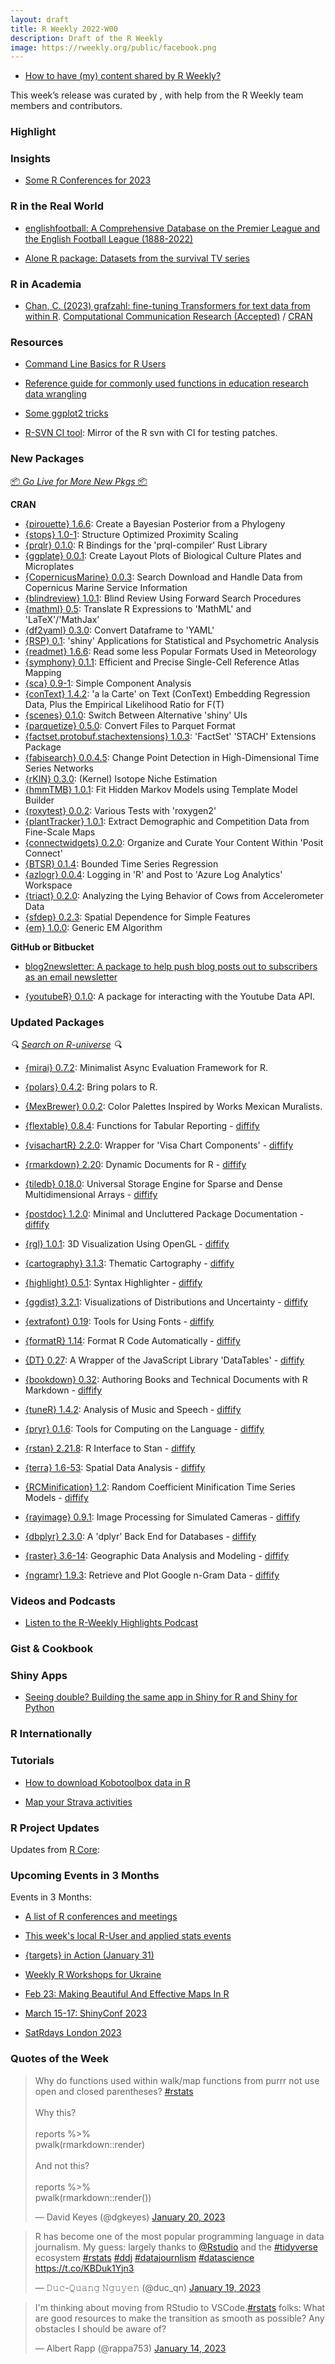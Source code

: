 ```yaml
---
layout: draft
title: R Weekly 2022-W00
description: Draft of the R Weekly
image: https://rweekly.org/public/facebook.png
---
```



+ [How to have (my) content shared by R Weekly?](https://github.com/rweekly/rweekly.org#how-to-have-my-content-shared-by-r-weekly)

This week’s release was curated by [](), with help from the R Weekly team members and contributors.



###  Highlight



### Insights

+ [Some R Conferences for 2023](https://rviews.rstudio.com/2023/01/18/some-r-conferences-for-2023/)

### R in the Real World

+ [englishfootball: A Comprehensive Database on the Premier League and the English Football League (1888-2022)](https://github.com/jfjelstul/englishfootball)

+ [Alone R package: Datasets from the survival TV series](https://gradientdescending.com/alone-r-package-datasets-from-the-survival-tv-series/)


###  R in Academia

- [Chan, C. (2023) grafzahl: fine-tuning Transformers for text data from within R](https://github.com/chainsawriot/grafzahl/blob/v0.0/paper/grafzahl_sp.pdf). [Computational Communication Research (Accepted)](https://computationalcommunication.org/ccr/preprint) / [CRAN](https://cran.r-project.org/web/packages/grafzahl/index.html)

###  Resources

+ [Command Line Basics for R Users](https://bash-intro.rsquaredacademy.com/)

+ [Reference guide for commonly used functions in education research data wrangling](https://github.com/Cghlewis/data-wrangling-functions/wiki)

+ [Some ggplot2 tricks](https://github.com/teunbrand/ggplot_tricks)

+ [R-SVN CI tool](https://github.com/r-devel/r-svn): Mirror of the R svn with CI for testing patches.

###  New Packages

<p class="added-hostname"><a href="https://rweekly.org/live" target="_blank" class="externalLink">📦 <i>Go Live for More New Pkgs</i> 📦</a></p>


**CRAN**

+ [{pirouette} 1.6.6](https://cran.r-project.org/package=pirouette): Create a Bayesian Posterior from a Phylogeny
+ [{stops} 1.0-1](https://cran.r-project.org/package=stops): Structure Optimized Proximity Scaling
+ [{prqlr} 0.1.0](https://cran.r-project.org/package=prqlr): R Bindings for the 'prql-compiler' Rust Library
+ [{ggplate} 0.0.1](https://cran.r-project.org/package=ggplate): Create Layout Plots of Biological Culture Plates and Microplates
+ [{CopernicusMarine} 0.0.3](https://cran.r-project.org/package=CopernicusMarine): Search Download and Handle Data from Copernicus Marine Service
Information
+ [{blindreview} 1.0.1](https://cran.r-project.org/package=blindreview): Blind Review Using Forward Search Procedures
+ [{mathml} 0.5](https://cran.r-project.org/package=mathml): Translate R Expressions to 'MathML' and 'LaTeX'/'MathJax'
+ [{df2yaml} 0.3.0](https://cran.r-project.org/package=df2yaml): Convert Dataframe to 'YAML'
+ [{RSP} 0.1](https://cran.r-project.org/package=RSP): 'shiny' Applications for Statistical and Psychometric Analysis
+ [{readmet} 1.6.6](https://cran.r-project.org/package=readmet): Read some less Popular Formats Used in Meteorology
+ [{symphony} 0.1.1](https://cran.r-project.org/package=symphony): Efficient and Precise Single-Cell Reference Atlas Mapping
+ [{sca} 0.9-1](https://cran.r-project.org/package=sca): Simple Component Analysis
+ [{conText} 1.4.2](https://cran.r-project.org/package=conText): 'a la Carte' on Text (ConText) Embedding Regression
Data, Plus the Empirical Likelihood Ratio for F(T)
+ [{scenes} 0.1.0](https://cran.r-project.org/package=scenes): Switch Between Alternative 'shiny' UIs
+ [{parquetize} 0.5.0](https://cran.r-project.org/package=parquetize): Convert Files to Parquet Format
+ [{factset.protobuf.stachextensions} 1.0.3](https://cran.r-project.org/package=factset.protobuf.stachextensions): 'FactSet' 'STACH' Extensions Package
+ [{fabisearch} 0.0.4.5](https://cran.r-project.org/package=fabisearch): Change Point Detection in High-Dimensional Time Series Networks
+ [{rKIN} 0.3.0](https://cran.r-project.org/package=rKIN): (Kernel) Isotope Niche Estimation
+ [{hmmTMB} 1.0.1](https://cran.r-project.org/package=hmmTMB): Fit Hidden Markov Models using Template Model Builder
+ [{roxytest} 0.0.2](https://cran.r-project.org/package=roxytest): Various Tests with 'roxygen2'
+ [{plantTracker} 1.0.1](https://cran.r-project.org/package=plantTracker): Extract Demographic and Competition Data from Fine-Scale Maps
+ [{connectwidgets} 0.2.0](https://cran.r-project.org/package=connectwidgets): Organize and Curate Your Content Within 'Posit Connect'
+ [{BTSR} 0.1.4](https://cran.r-project.org/package=BTSR): Bounded Time Series Regression
+ [{azlogr} 0.0.4](https://cran.r-project.org/package=azlogr): Logging in 'R' and Post to 'Azure Log Analytics' Workspace
+ [{triact} 0.2.0](https://cran.r-project.org/package=triact): Analyzing the Lying Behavior of Cows from Accelerometer Data
+ [{sfdep} 0.2.3](https://cran.r-project.org/package=sfdep): Spatial Dependence for Simple Features
+ [{em} 1.0.0](https://cran.r-project.org/package=em): Generic EM Algorithm

**GitHub or Bitbucket**

+ [blog2newsletter: A package to help push blog posts out to subscribers as an email newsletter](https://github.com/rmflight/blog2newsletter)

+ [{youtubeR} 0.1.0](https://github.com/kevin-m-kent/youtubeR): A package for interacting with the Youtube Data API.

### Updated Packages

<i>🔍 [Search on R-universe](https://r-universe.dev/search/) 🔍</i>

+ [{mirai} 0.7.2](https://cran.r-project.org/package=mirai): Minimalist Async Evaluation Framework for R.

+ [{polars} 0.4.2](https://github.com/pola-rs/r-polars): Bring polars to R.

+ [{MexBrewer} 0.0.2](https://github.com/paezha/MexBrewer): Color Palettes Inspired by Works Mexican Muralists.

+ [{flextable} 0.8.4](https://cran.r-project.org/package=flextable): Functions for Tabular Reporting - [diffify](https://diffify.com/R/flextable)
+ [{visachartR} 2.2.0](https://cran.r-project.org/package=visachartR): Wrapper for 'Visa Chart Components' - [diffify](https://diffify.com/R/visachartR)
+ [{rmarkdown} 2.20](https://cran.r-project.org/package=rmarkdown): Dynamic Documents for R - [diffify](https://diffify.com/R/rmarkdown)
+ [{tiledb} 0.18.0](https://cran.r-project.org/package=tiledb): Universal Storage Engine for Sparse and Dense Multidimensional
Arrays - [diffify](https://diffify.com/R/tiledb)
+ [{postdoc} 1.2.0](https://cran.r-project.org/package=postdoc): Minimal and Uncluttered Package Documentation - [diffify](https://diffify.com/R/postdoc)
+ [{rgl} 1.0.1](https://cran.r-project.org/package=rgl): 3D Visualization Using OpenGL - [diffify](https://diffify.com/R/rgl)
+ [{cartography} 3.1.3](https://cran.r-project.org/package=cartography): Thematic Cartography - [diffify](https://diffify.com/R/cartography)
+ [{highlight} 0.5.1](https://cran.r-project.org/package=highlight): Syntax Highlighter - [diffify](https://diffify.com/R/highlight)
+ [{ggdist} 3.2.1](https://cran.r-project.org/package=ggdist): Visualizations of Distributions and Uncertainty - [diffify](https://diffify.com/R/ggdist)
+ [{extrafont} 0.19](https://cran.r-project.org/package=extrafont): Tools for Using Fonts - [diffify](https://diffify.com/R/extrafont)
+ [{formatR} 1.14](https://cran.r-project.org/package=formatR): Format R Code Automatically - [diffify](https://diffify.com/R/formatR)
+ [{DT} 0.27](https://cran.r-project.org/package=DT): A Wrapper of the JavaScript Library 'DataTables' - [diffify](https://diffify.com/R/DT)
+ [{bookdown} 0.32](https://cran.r-project.org/package=bookdown): Authoring Books and Technical Documents with R Markdown - [diffify](https://diffify.com/R/bookdown)
+ [{tuneR} 1.4.2](https://cran.r-project.org/package=tuneR): Analysis of Music and Speech - [diffify](https://diffify.com/R/tuneR)
+ [{pryr} 0.1.6](https://cran.r-project.org/package=pryr): Tools for Computing on the Language - [diffify](https://diffify.com/R/pryr)
+ [{rstan} 2.21.8](https://cran.r-project.org/package=rstan): R Interface to Stan - [diffify](https://diffify.com/R/rstan)
+ [{terra} 1.6-53](https://cran.r-project.org/package=terra): Spatial Data Analysis - [diffify](https://diffify.com/R/terra)
+ [{RCMinification} 1.2](https://cran.r-project.org/package=RCMinification): Random Coefficient Minification Time Series Models - [diffify](https://diffify.com/R/RCMinification)
+ [{rayimage} 0.9.1](https://cran.r-project.org/package=rayimage): Image Processing for Simulated Cameras - [diffify](https://diffify.com/R/rayimage)
+ [{dbplyr} 2.3.0](https://cran.r-project.org/package=dbplyr): A 'dplyr' Back End for Databases - [diffify](https://diffify.com/R/dbplyr)
+ [{raster} 3.6-14](https://cran.r-project.org/package=raster): Geographic Data Analysis and Modeling - [diffify](https://diffify.com/R/raster)
+ [{ngramr} 1.9.3](https://cran.r-project.org/package=ngramr): Retrieve and Plot Google n-Gram Data - [diffify](https://diffify.com/R/ngramr)

###  Videos and Podcasts

* [Listen to the R-Weekly Highlights Podcast](https://rweekly.fireside.fm/)


### Gist & Cookbook



### Shiny Apps

+ [Seeing double? Building the same app in Shiny for R and Shiny for Python](https://nrennie.rbind.io/blog/seeing-double-shiny-python-r/)

### R Internationally



###  Tutorials


+ [How to download Kobotoolbox data in R](https://blog.asitavsen.com/post/how-to-download-kobotoolbox-data-in-r/)

+ [Map your Strava activities](http://r.iresmi.net/2023/01/19/map-your-strava-activities/)

<!--<div class="post-more-begin></div><div class="post-more-end"></div>-->

###  R Project Updates

Updates from [R Core](http://developer.r-project.org/blosxom.cgi/R-devel/NEWS):




###  Upcoming Events in 3 Months

Events in 3 Months:


+ [A list of R conferences and meetings](https://jumpingrivers.github.io/meetingsR/events.html)

+ [This week's local R-User and applied stats events](https://community.rstudio.com/c/irl)

+ [{targets} in Action (January 31)](https://ropensci.org/commcalls/jan2023-targets/)

+ [Weekly R Workshops for Ukraine](https://sites.google.com/view/dariia-mykhailyshyna/main/r-workshops-for-ukraine)

+ [Feb 23: Making Beautiful And Effective Maps In R](https://www.prstatistics.com/course/making-beautiful-and-effective-maps-in-r-mapr04/)

+ [March 15-17: ShinyConf 2023](https://shinyconf.appsilon.com/registration/?utm_medium=social&utm_source=twitter&utm_campaign=register-sm)

+ [SatRdays London 2023](https://www.jumpingrivers.com/blog/satrdays-london/)


###  Quotes of the Week

<blockquote class="twitter-tweet"><p lang="en" dir="ltr">Why do functions used within walk/map functions from purrr not use open and closed parentheses? <a href="https://twitter.com/hashtag/rstats?src=hash&amp;ref_src=twsrc%5Etfw">#rstats</a> <br><br>Why this?<br><br>reports %&gt;%<br> pwalk(rmarkdown::render)<br><br>And not this?<br><br>reports %&gt;%<br> pwalk(rmarkdown::render())</p>&mdash; David Keyes (@dgkeyes) <a href="https://twitter.com/dgkeyes/status/1616515961284362240?ref_src=twsrc%5Etfw">January 20, 2023</a></blockquote> <script async src="https://platform.twitter.com/widgets.js" charset="utf-8"></script> 

<blockquote class="twitter-tweet"><p lang="en" dir="ltr">R has become one of the most popular programming language in data journalism. My guess: largely thanks to <a href="https://twitter.com/rstudio?ref_src=twsrc%5Etfw">@Rstudio</a> and the <a href="https://twitter.com/hashtag/tidyverse?src=hash&amp;ref_src=twsrc%5Etfw">#tidyverse</a> ecosystem <a href="https://twitter.com/hashtag/rstats?src=hash&amp;ref_src=twsrc%5Etfw">#rstats</a> <a href="https://twitter.com/hashtag/ddj?src=hash&amp;ref_src=twsrc%5Etfw">#ddj</a> <a href="https://twitter.com/hashtag/datajournlism?src=hash&amp;ref_src=twsrc%5Etfw">#datajournlism</a> <a href="https://twitter.com/hashtag/datascience?src=hash&amp;ref_src=twsrc%5Etfw">#datascience</a> <a href="https://t.co/KBDuk1Yjn3">https://t.co/KBDuk1Yjn3</a></p>&mdash; 𝙳𝚞𝚌-𝚀𝚞𝚊𝚗𝚐 𝙽𝚐𝚞𝚢𝚎𝚗 (@duc_qn) <a href="https://twitter.com/duc_qn/status/1615986180159410179?ref_src=twsrc%5Etfw">January 19, 2023</a></blockquote> <script async src="https://platform.twitter.com/widgets.js" charset="utf-8"></script> 

<blockquote class="twitter-tweet"><p lang="en" dir="ltr">I&#39;m thinking about moving from RStudio to VSCode.<a href="https://twitter.com/hashtag/rstats?src=hash&amp;ref_src=twsrc%5Etfw">#rstats</a> folks: What are good resources to make the transition as smooth as possible? Any obstacles I should be aware of?</p>&mdash; Albert Rapp (@rappa753) <a href="https://twitter.com/rappa753/status/1614193422516252672?ref_src=twsrc%5Etfw">January 14, 2023</a></blockquote> <script async src="https://platform.twitter.com/widgets.js" charset="utf-8"></script> 
